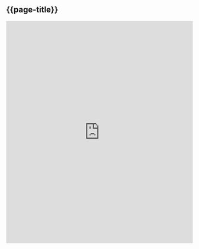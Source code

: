 ## {{page-title}}

<iframe height="600" style="width: 100%;" scrolling="no" title="Encounters" src="https://codepen.io/tford70/embed/JMdYpm?default-tab=result" frameborder="no" loading="lazy" allowtransparency="true" allowfullscreen="true">
  See the Pen <a href="https://codepen.io/tford70/pen/JMdYpm">
  Encounters</a> by gp_connect (<a href="https://codepen.io/tford70">@tford70</a>)
  on <a href="https://codepen.io">CodePen</a>.
</iframe>